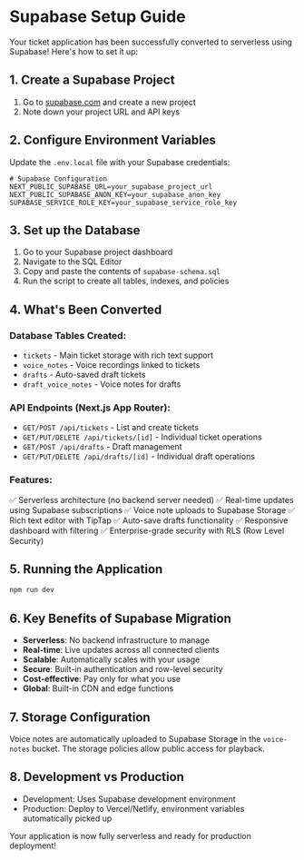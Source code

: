 # Supabase Setup Guide

Your ticket application has been successfully converted to serverless using Supabase! Here's how to set it up:

## 1. Create a Supabase Project

1. Go to [supabase.com](https://supabase.com) and create a new project
2. Note down your project URL and API keys

## 2. Configure Environment Variables

Update the `.env.local` file with your Supabase credentials:

```env
# Supabase Configuration
NEXT_PUBLIC_SUPABASE_URL=your_supabase_project_url
NEXT_PUBLIC_SUPABASE_ANON_KEY=your_supabase_anon_key
SUPABASE_SERVICE_ROLE_KEY=your_supabase_service_role_key
```

## 3. Set up the Database

1. Go to your Supabase project dashboard
2. Navigate to the SQL Editor
3. Copy and paste the contents of `supabase-schema.sql`
4. Run the script to create all tables, indexes, and policies

## 4. What's Been Converted

### Database Tables Created:
- `tickets` - Main ticket storage with rich text support
- `voice_notes` - Voice recordings linked to tickets
- `drafts` - Auto-saved draft tickets
- `draft_voice_notes` - Voice notes for drafts

### API Endpoints (Next.js App Router):
- `GET/POST /api/tickets` - List and create tickets
- `GET/PUT/DELETE /api/tickets/[id]` - Individual ticket operations
- `GET/POST /api/drafts` - Draft management
- `GET/PUT/DELETE /api/drafts/[id]` - Individual draft operations

### Features:
✅ Serverless architecture (no backend server needed)
✅ Real-time updates using Supabase subscriptions
✅ Voice note uploads to Supabase Storage
✅ Rich text editor with TipTap
✅ Auto-save drafts functionality
✅ Responsive dashboard with filtering
✅ Enterprise-grade security with RLS (Row Level Security)

## 5. Running the Application

```bash
npm run dev
```

## 6. Key Benefits of Supabase Migration

- **Serverless**: No backend infrastructure to manage
- **Real-time**: Live updates across all connected clients
- **Scalable**: Automatically scales with your usage
- **Secure**: Built-in authentication and row-level security
- **Cost-effective**: Pay only for what you use
- **Global**: Built-in CDN and edge functions

## 7. Storage Configuration

Voice notes are automatically uploaded to Supabase Storage in the `voice-notes` bucket. The storage policies allow public access for playback.

## 8. Development vs Production

- Development: Uses Supabase development environment
- Production: Deploy to Vercel/Netlify, environment variables automatically picked up

Your application is now fully serverless and ready for production deployment!